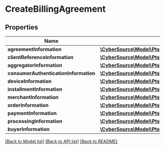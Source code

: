 # CreateBillingAgreement

## Properties
Name | Type | Description | Notes
------------ | ------------- | ------------- | -------------
**agreementInformation** | [**\CyberSource\Model\Ptsv2billingagreementsAgreementInformation**](Ptsv2billingagreementsAgreementInformation.md) |  | [optional] 
**clientReferenceInformation** | [**\CyberSource\Model\Ptsv2billingagreementsClientReferenceInformation**](Ptsv2billingagreementsClientReferenceInformation.md) |  | [optional] 
**aggregatorInformation** | [**\CyberSource\Model\Ptsv2billingagreementsAggregatorInformation**](Ptsv2billingagreementsAggregatorInformation.md) |  | [optional] 
**consumerAuthenticationInformation** | [**\CyberSource\Model\Ptsv2billingagreementsConsumerAuthenticationInformation**](Ptsv2billingagreementsConsumerAuthenticationInformation.md) |  | [optional] 
**deviceInformation** | [**\CyberSource\Model\Ptsv2billingagreementsDeviceInformation**](Ptsv2billingagreementsDeviceInformation.md) |  | [optional] 
**installmentInformation** | [**\CyberSource\Model\Ptsv2billingagreementsInstallmentInformation**](Ptsv2billingagreementsInstallmentInformation.md) |  | [optional] 
**merchantInformation** | [**\CyberSource\Model\Ptsv2billingagreementsMerchantInformation**](Ptsv2billingagreementsMerchantInformation.md) |  | [optional] 
**orderInformation** | [**\CyberSource\Model\Ptsv2billingagreementsOrderInformation**](Ptsv2billingagreementsOrderInformation.md) |  | [optional] 
**paymentInformation** | [**\CyberSource\Model\Ptsv2billingagreementsPaymentInformation**](Ptsv2billingagreementsPaymentInformation.md) |  | [optional] 
**processingInformation** | [**\CyberSource\Model\Ptsv2billingagreementsProcessingInformation**](Ptsv2billingagreementsProcessingInformation.md) |  | [optional] 
**buyerInformation** | [**\CyberSource\Model\Ptsv2billingagreementsBuyerInformation**](Ptsv2billingagreementsBuyerInformation.md) |  | [optional] 

[[Back to Model list]](../README.md#documentation-for-models) [[Back to API list]](../README.md#documentation-for-api-endpoints) [[Back to README]](../README.md)


